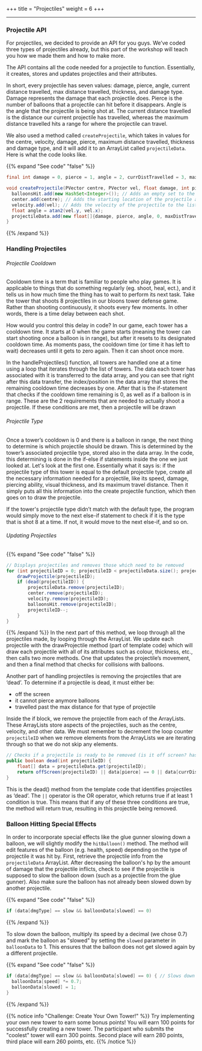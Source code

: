 +++
title = "Projectiles"
weight = 6
+++

---
### Projectile API
For projectiles, we decided to provide an API for you guys. We’ve coded three types of projectiles already, but this part of the workshop will teach you how we made them and how to make more. 

The API contains all the code needed for a projectile to function. Essentially, it creates, stores and updates projectiles and their attributes. 

In short, every projectile has seven values: damage, pierce, angle, current distance travelled, max distance travelled, thickness, and damage type. Damage represents the damage that each projectile does. Pierce is the number of balloons that a projectile can hit before it disappears. Angle is the angle that the projectile is being shot at. The current distance travelled is the distance our current projectile has travelled, whereas the maximum distance travelled hits a range for where the projectile can travel. 

We also used a method called `createProjectile`, which takes in values for the centre, velocity, damage, pierce, maximum distance travelled, thickness and damage type, and it will add it to an ArrayList called `projectileData`. Here is what the code looks like.

{{% expand "See code" "false" %}}
```java
final int damage = 0, pierce = 1, angle = 2, currDistTravelled = 3, maxDistTravelled = 4, thickness = 5, dmgType = 6; // Constants to make accessing the projectileData array more convenient

void createProjectile(PVector centre, PVector vel, float damage, int pierce, float maxDistTravelled, float thickness, int dmgType) {
  balloonsHit.add(new HashSet<Integer>()); // Adds an empty set to the balloonsHit structure - this represents the current projectile, not having hit any balloons yet.
  center.add(centre); // Adds the starting location of the projectile as the current location
  velocity.add(vel); // Adds the velocity of the projectile to the list
  float angle = atan2(vel.y, vel.x);
  projectileData.add(new float[]{damage, pierce, angle, 0, maxDistTravelled, thickness, dmgType});
}
```
{{% /expand %}}

### Handling Projectiles

###### Projectile Cooldown

Cooldown time is a term that is familiar to people who play games. It is applicable to things that do something regularly (eg. shoot, heal, ect.), and it tells us in how much time the thing has to wait to perform its next task. Take the tower that shoots 8 projectiles in our bloons tower defense game. Rather than shooting continuously, it shoots every few moments. In other words, there is a time delay between each shot.

How would you control this delay in code? In our game, each tower has a cooldown time. It starts at 0 when the game starts (meaning the tower can start shooting once a balloon is in range), but after it resets to its designated cooldown time. As moments pass, the cooldown time (or time it has left to wait) decreases until it gets to zero again. Then it can shoot once more.

In the handleProjectiles() function, all towers are handled one at a time using a loop that iterates through the list of towers. The data each tower has associated with it is transferred to the data array, and you can see that right after this data transfer, the index/position in the data array that stores the remaining cooldown time decreases by one. After that is the if-statement that checks if the cooldown time remaining is 0, as well as if a balloon is in range. These are the 2 requirements that are needed to actually shoot a projectile. If these conditions are met, then a projectile will be drawn

###### Projectile Type

Once a tower’s cooldown is 0 and there is a balloon in range, the next thing to determine is which projectile should be drawn. This is determined by the tower’s associated projectile type, stored also in the data array. In the code, this determining is done in the if-else if statements inside the one we just looked at. Let's look at the first one. Essentially what it says is: if the projectile type of this tower is equal to the default projectile type, create all the necessary information needed for a projectile, like its speed, damage, piercing ability, visual thickness, and its maximum travel distance. Then it simply puts all this information into the create projectile function, which then goes on to draw the projectile.

If the tower's projectile type didn’t match with the default type, the program would simply move to the next else-if statement to check if it is the type that is shot 8 at a time. If not, it would move to the next else-if, and so on.

###### Updating Projectiles

{{% expand "See code" "false" %}}
```java
// Displays projectiles and removes those which need to be removed
for (int projectileID = 0; projectileID < projectileData.size(); projectileID++) {
    drawProjectile(projectileID);
    if (dead(projectileID)) {
        projectileData.remove(projectileID);
        center.remove(projectileID);
        velocity.remove(projectileID);
        balloonsHit.remove(projectileID);
        projectileID--;
    }
}   
```
{{% /expand %}}
In the next part of this method, we loop through all the projectiles made, by looping through the ArrayList. We update each projectile with the drawProjectile method (part of template code) which will draw each projectile with all of its attributes such as colour, thickness, etc., then calls two more methods. One that updates the projectile’s movement, and then a final method that checks for collisions with balloons. 

Another part of handling projectiles is removing the projectiles that are ‘dead’. To determine if a projectile is dead, it must either be:
- off the screen
- it cannot pierce anymore balloons
- travelled past the max distance for that type of projectile

Inside the if block, we remove the projectile from each of the ArrayLists. These ArrayLists store aspects of the projectiles, such as the centre, velocity, and other data. We must remember to decrement the loop counter `projectileID` when we remove elements from the ArrayLists we are iterating through so that we do not skip any elements.

```java
// Checks if a projectile is ready to be removed (is it off screen? has it already reached its maximum pierce? has it exceeded the maximum distance it needs to travel?)
public boolean dead(int projectileID) {
    float[] data = projectileData.get(projectileID);
    return offScreen(projectileID) || data[pierce] == 0 || data[currDistTravelled] > data[maxDistTravelled];
}
```

This is the dead() method from the template code that identifies projectiles as ‘dead’. The `||` operator is the OR operator, which returns true if at least 1 condition is true. This means that if any of these three conditions are true, the method will return true, resulting in this projectile being removed.


### Balloon Hitting Special Effects
In order to incorporate special effects like the glue gunner slowing down a balloon, we will slightly modify the `hitBalloon()` method. The method will edit features of the balloon (e.g. health, speed) depending on the type of projectile it was hit by. First, retrieve the projectile info from the `projectileData` ArrayList. After decreasing the balloon's hp by the amount of damage that the projectile inflicts, check to see if the projectile is supposed to slow the balloon down (such as a projectile from the glue gunner). Also make sure the balloon has not already been slowed down by another projectile.
 
{{% expand "See code" "false" %}}
```java
if (data[dmgType] == slow && balloonData[slowed] == 0)
```
{{% /expand %}}
 
To slow down the balloon, multiply its speed by a decimal (we chose 0.7) and mark the balloon as "slowed" by setting the `slowed` parameter in `balloonData` to 1. This ensures that the balloon does not get slowed again by a different projectile.

{{% expand "See code" "false" %}}
```java
if (data[dmgType] == slow && balloonData[slowed] == 0) { // Slows down the balloon
  balloonData[speed] *= 0.7;
  balloonData[slowed] = 1;
}
```
{{% /expand %}}

{{% notice info "Challenge: Create Your Own Tower!" %}}
Try implementing your own new tower to earn some bonus points! You will earn 100 points for successfully creating a new tower. The participant who submits the "coolest" tower will earn 300 points. Second place will earn 280 points, third place will earn 260 points, etc.
{{% /notice %}}
